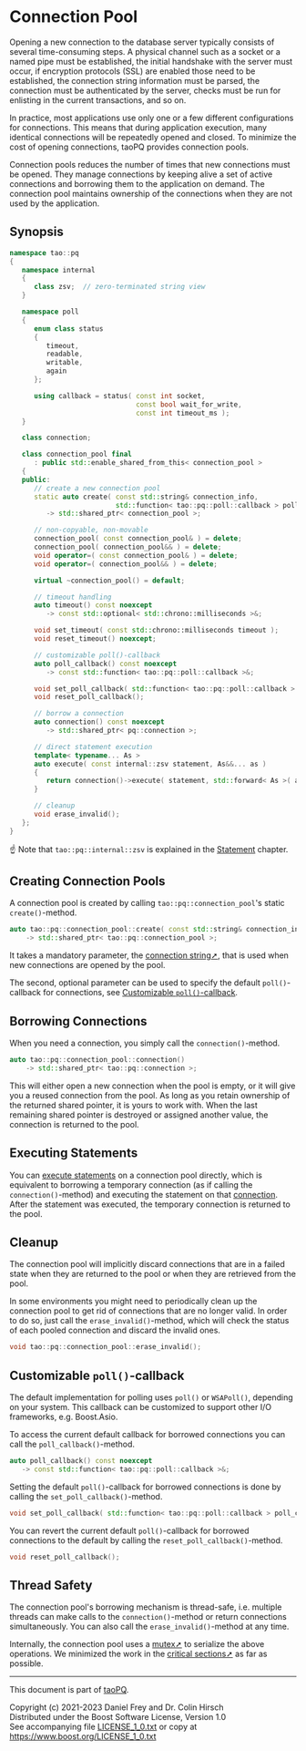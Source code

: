 # Connection Pool

Opening a new connection to the database server typically consists of several time-consuming steps.
A physical channel such as a socket or a named pipe must be established, the initial handshake with the server must occur, if encryption protocols (SSL) are enabled those need to be established, the connection string information must be parsed, the connection must be authenticated by the server, checks must be run for enlisting in the current transactions, and so on.

In practice, most applications use only one or a few different configurations for connections.
This means that during application execution, many identical connections will be repeatedly opened and closed.
To minimize the cost of opening connections, taoPQ provides connection pools.

Connection pools reduces the number of times that new connections must be opened.
They manage connections by keeping alive a set of active connections and borrowing them to the application on demand.
The connection pool maintains ownership of the connections when they are not used by the application.

## Synopsis

```c++
namespace tao::pq
{
   namespace internal
   {
      class zsv;  // zero-terminated string view
   }

   namespace poll
   {
      enum class status
      {
         timeout,
         readable,
         writable,
         again
      };

      using callback = status( const int socket,
                               const bool wait_for_write,
                               const int timeout_ms );
   }

   class connection;

   class connection_pool final
      : public std::enable_shared_from_this< connection_pool >
   {
   public:
      // create a new connection pool
      static auto create( const std::string& connection_info,
                          std::function< tao::pq::poll::callback > poll_cb = /*unspecified*/ )
         -> std::shared_ptr< connection_pool >;

      // non-copyable, non-movable
      connection_pool( const connection_pool& ) = delete;
      connection_pool( connection_pool&& ) = delete;
      void operator=( const connection_pool& ) = delete;
      void operator=( connection_pool&& ) = delete;

      virtual ~connection_pool() = default;

      // timeout handling
      auto timeout() const noexcept
         -> const std::optional< std::chrono::milliseconds >&;

      void set_timeout( const std::chrono::milliseconds timeout );
      void reset_timeout() noexcept;

      // customizable poll()-callback
      auto poll_callback() const noexcept
         -> const std::function< tao::pq::poll::callback >&;

      void set_poll_callback( std::function< tao::pq::poll::callback > poll_cb ) noexcept;
      void reset_poll_callback();

      // borrow a connection
      auto connection() const noexcept
         -> std::shared_ptr< pq::connection >;

      // direct statement execution
      template< typename... As >
      auto execute( const internal::zsv statement, As&&... as )
      {
         return connection()->execute( statement, std::forward< As >( as )... );
      }

      // cleanup
      void erase_invalid();
   };
}
```

:point_up: Note that `tao::pq::internal::zsv` is explained in the [Statement](Statement.md) chapter.

## Creating Connection Pools

A connection pool is created by calling `tao::pq::connection_pool`'s static `create()`-method.

```c++
auto tao::pq::connection_pool::create( const std::string& connection_info )
    -> std::shared_ptr< tao::pq::connection_pool >;
```

It takes a mandatory parameter, the [connection string➚](https://www.postgresql.org/docs/current/libpq-connect.html#LIBPQ-CONNSTRING), that is used when new connections are opened by the pool.

The second, optional parameter can be used to specify the default `poll()`-callback for connections, see [Customizable `poll()`-callback](Connection.md#customizable-poll-callback).

## Borrowing Connections

When you need a connection, you simply call the `connection()`-method.

```c++
auto tao::pq::connection_pool::connection()
    -> std::shared_ptr< tao::pq::connection >;
```

This will either open a new connection when the pool is empty, or it will give you a reused connection from the pool.
As long as you retain ownership of the returned shared pointer, it is yours to work with.
When the last remaining shared pointer is destroyed or assigned another value, the connection is returned to the pool.

## Executing Statements

You can [execute statements](Statement.md) on a connection pool directly, which is equivalent to borrowing a temporary connection (as if calling the `connection()`-method) and executing the statement on that [connection](Connection.md).
After the statement was executed, the temporary connection is returned to the pool.

## Cleanup

The connection pool will implicitly discard connections that are in a failed state when they are returned to the pool or when they are retrieved from the pool.

In some environments you might need to periodically clean up the connection pool to get rid of connections that are no longer valid.
In order to do so, just call the `erase_invalid()`-method, which will check the status of each pooled connection and discard the invalid ones.

```c++
void tao::pq::connection_pool::erase_invalid();
```

## Customizable `poll()`-callback

The default implementation for polling uses `poll()` or `WSAPoll()`, depending on your system.
This callback can be customized to support other I/O frameworks, e.g. Boost.Asio.

To access the current default callback for borrowed connections you can call the `poll_callback()`-method.

```c++
auto poll_callback() const noexcept
   -> const std::function< tao::pq::poll::callback >&;
```

Setting the default `poll()`-callback for borrowed connections is done by calling the `set_poll_callback()`-method.

```c++
void set_poll_callback( std::function< tao::pq::poll::callback > poll_cb ) noexcept;
```

You can revert the current default `poll()`-callback for borrowed connections to the default by calling the `reset_poll_callback()`-method.

```c++
void reset_poll_callback();
```

## Thread Safety

The connection pool's borrowing mechanism is thread-safe, i.e. multiple threads can make calls to the `connection()`-method or return connections simultaneously.
You can also call the `erase_invalid()`-method at any time.

Internally, the connection pool uses a [mutex➚](https://en.cppreference.com/w/cpp/thread/mutex) to serialize the above operations.
We minimized the work in the [critical sections➚](https://en.wikipedia.org/wiki/Critical_section) as far as possible.

---

This document is part of [taoPQ](https://github.com/taocpp/taopq).

Copyright (c) 2021-2023 Daniel Frey and Dr. Colin Hirsch<br>
Distributed under the Boost Software License, Version 1.0<br>
See accompanying file [LICENSE_1_0.txt](../LICENSE_1_0.txt) or copy at https://www.boost.org/LICENSE_1_0.txt
